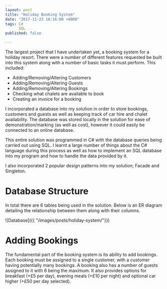 ```yaml
---
layout: post
title: "Holiday Booking System"
date: "2017-11-23 18:16:00 +0000"
tags: C#
      SQL
published: false

---
```

The largest project that I have undertaken yet, a booking system for a holiday resort. There were a number of different features requested be built into this system along with a number of basic tasks it must perform. This included:

* Adding/Removing/Altering Customers
* Adding/Removing/Altering Guests
* Adding/Removing/Altering Bookings
* Checking what chalets are available to book
* Creating an invoice for a booking

I incorporated a database into my solution in order to store bookings, customers and guests as well as keeping track of car hire and chalet availability. The database was stored locally in the solution for ease of demonstration/marking (as well as cost), however it could easily be connected to an online database.

This entire solution was programmed in C# with the database queries being carried out using SQL. I learnt a large number of things about the C# language during this process as well as how to implement an SQL database into my program and how to handle the data provided by it.

I also incorporated 2 popular design patterns into my solution; Facade
and Singleton.
# Database Structure

In total there are 6 tables being used in the solution. Below is an ER diagram detailing the relationship between them along with their columns.

![Database]({{ "/images/posts/holiday-system/"}})


# Adding Bookings

The fundamental part of the booking system is its ability to add bookings. Each booking must be assigned to a single customer, with a customer having potentially many bookings. A booking also has a number of guests assigned to it with 6 being the maximum. It also provides options for breakfast (+£5 per day), evening meals (+£10 per night) and optional car higher (+£50 per day selected).
